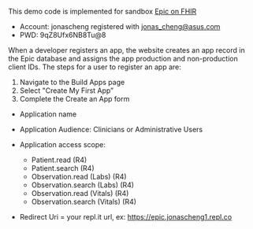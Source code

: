 This demo code is implemented for sandbox [Epic on FHIR](https://fhir.epic.com/Documentation?docId=launching#)
* Account: jonascheng
  registered with jonas_cheng@asus.com
* PWD: 9qZ8Ufx6NB8Tu@8

When a developer registers an app, the website creates an app record in the Epic database and assigns the app production and non-production client IDs. The steps for a user to register an app are:

1. Navigate to the Build Apps page
2. Select "Create My First App”
3. Complete the Create an App form

  * Application name
  * Application Audience: Clinicians or Administrative Users
  * Application access scope:

    * Patient.read (R4)
    * Patient.search (R4)
    * Observation.read (Labs) (R4)
    * Observation.search (Labs) (R4)
    * Observation.read (Vitals) (R4)
    * Observation.search (Vitals) (R4)

  * Redirect Uri = your repl.it url, ex: https://epic.jonascheng1.repl.co
